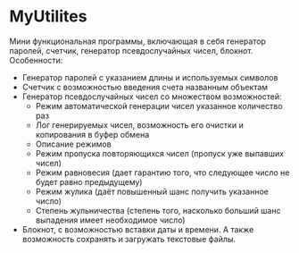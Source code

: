 # MyUtilites
Мини функциональная программы, включающая в себя генератор паролей, счетчик, генератор псевдослучайных чисел, блокнот.
Особенности: 
- Генератор паролей с указанием длины и используемых символов
- Счетчик с возможностью введения счета названным объектам
- Генератор псевдослучайных чисел со множеством возможностей:
  - Режим автоматической генерации чисел указанное количество раз
  - Лог генерируемых чисел, возможность его очистки и копирования в буфер обмена
  - Описание режимов
  - Режим пропуска повторяющихся чисел (пропуск уже выпавших чисел)
  - Режим равновесия (дает гарантию того, что следующее число не будет равно предыдущему)
  - Режим жулика (даёт повышенный шанс получить указанное число)
  - Степень жульничества (степень того, насколько больший шанс выпадения имеет необходимое число)
- Блокнот, с возможностью вставки даты и времени. А также возможность сохранять и загружать текстовые файлы.
